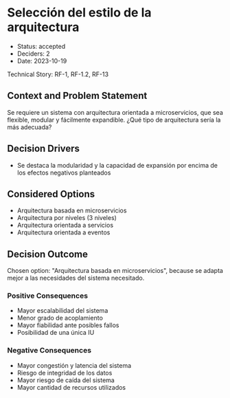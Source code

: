# Selección del estilo de la arquitectura

* Status: accepted
* Deciders: 2
* Date: 2023-10-19

Technical Story: RF-1, RF-1.2, RF-13

## Context and Problem Statement

Se requiere un sistema con arquitectura orientada a microservicios, que sea flexible, modular y fácilmente expandible. ¿Qué tipo de arquitectura sería la más adecuada?

## Decision Drivers

* Se destaca la modularidad y la capacidad de expansión por encima de los efectos negativos planteados

## Considered Options

* Arquitectura basada en microservicios
* Arquitectura por niveles (3 niveles)
* Arquitectura orientada a servicios
* Arquitectura orientada a eventos

## Decision Outcome

Chosen option: "Arquitectura basada en microservicios", because se adapta mejor a las necesidades del sistema necesitado.

### Positive Consequences

* Mayor escalabilidad del sistema
* Menor grado de acoplamiento
* Mayor fiabilidad ante posibles fallos
* Posibilidad de una única IU

### Negative Consequences

* Mayor congestión y latencia del sistema
* Riesgo de integridad de los datos
* Mayor riesgo de caída del sistema
* Mayor cantidad de recursos utilizados
